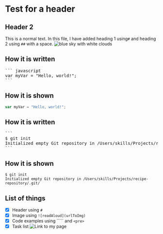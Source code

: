 # Test for a header
## Header 2
This is a normal text.
In this file, I have added heading 1 using`#` and heading 2 using `##` with a space.
![blue sky with white clouds](https://imgs.search.brave.com/Hjlj-G2jOyHnGHCqWxHJqbXzJ9guXe7mpcmnXl4quDc/rs:fit:500:0:0:0/g:ce/aHR0cHM6Ly9tZWRp/YS5pc3RvY2twaG90/by5jb20vaWQvMTg0/MTAzODY0L3Bob3Rv/L2Nsb3Vkcy1vbi1z/a3kuanBnP3M9NjEy/eDYxMiZ3PTAmaz0y/MCZjPTNKR0kxM0I4/eHdaSU9iTHRsOElO/MVZGdFBFckh2MnBL/aVdWMHRUdWVtc0k9)
## How it is written
<pre>
``` javascript
var myVar = "Hello, world!";
```
</pre>
## How it is shown
``` javascript
var myVar = "Hello, world!";
```
## How it is written
<pre>
```
$ git init
Initialized empty Git repository in /Users/skills/Projects/recipe-repository/.git/
```
</pre>
## How it is shown
```
$ git init
Initialized empty Git repository in /Users/skills/Projects/recipe-repository/.git/
```
## List of things
- [x] Header using `#`
- [x] Image using `![readAloud](urlToImg)`
- [x] Code examples using ````` and `<pre>`
- [x] Task list
![Link to my page](https://timeflowsneverend.github.io/skills-communicate-using-markdown/)
